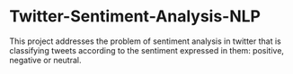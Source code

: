 # Twitter-Sentiment-Analysis-NLP
This project addresses the problem of sentiment analysis in twitter that is classifying tweets according to the sentiment expressed in them: positive, negative or neutral.
